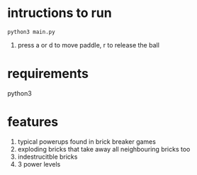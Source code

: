 # intructions to run
```
python3 main.py
```
1. press a or d to move paddle, r to release the ball
# requirements
python3

# features
1. typical powerups found in brick breaker games
2. exploding bricks that take away all neighbouring bricks too
3. indestrucitble bricks
4. 3 power levels
